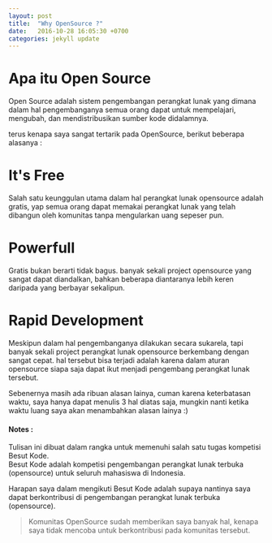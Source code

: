 ```yaml
---
layout: post
title:  "Why OpenSource ?"
date:   2016-10-28 16:05:30 +0700
categories: jekyll update
---
```


# Apa itu Open Source
Open Source adalah sistem pengembangan perangkat lunak yang dimana dalam hal pengembanganya semua orang dapat untuk mempelajari, mengubah, dan mendistribusikan sumber kode didalamnya.

terus kenapa saya sangat tertarik pada OpenSource, berikut beberapa alasanya : 

# It's Free
Salah satu keunggulan utama dalam hal perangkat lunak opensource adalah gratis, yap semua orang dapat memakai perangkat lunak yang telah dibangun oleh komunitas tanpa mengularkan uang sepeser pun.

# Powerfull
Gratis bukan berarti tidak bagus. banyak sekali project opensource yang sangat dapat diandalkan, bahkan beberapa diantaranya lebih keren daripada yang berbayar sekalipun.

# Rapid Development
Meskipun dalam hal pengembanganya dilakukan secara sukarela, tapi banyak sekali project perangkat lunak opensource berkembang dengan sangat cepat.
hal tersebut bisa terjadi adalah karena dalam aturan opensource siapa saja dapat ikut menjadi pengembang perangkat lunak tersebut.   


Sebenernya masih ada ribuan alasan lainya, cuman karena keterbatasan waktu, saya hanya dapat menulis 3 hal diatas saja, mungkin nanti ketika waktu luang saya 
akan menambahkan alasan lainya :)


#### Notes : 
Tulisan ini dibuat dalam rangka untuk memenuhi salah satu tugas kompetisi Besut Kode.   
Besut Kode adalah kompetisi pengembangan perangkat lunak terbuka (opensource) untuk seluruh mahasiswa di Indonesia.   

Harapan saya dalam mengikuti Besut Kode adalah supaya nantinya saya dapat berkontribusi di pengembangan perangkat lunak terbuka (opensource).    


> Komunitas OpenSource sudah memberikan saya banyak hal, kenapa saya tidak mencoba untuk berkontribusi pada komunitas tersebut.



